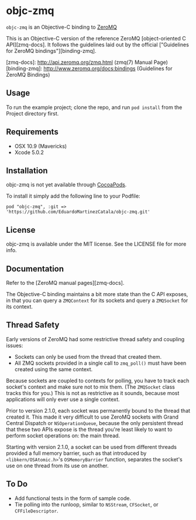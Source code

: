 # objc-zmq

`objc-zmq` is an Objective-C binding to [ZeroMQ](http://zeromq.org/)

This is an Objective-C version of the reference ZeroMQ [object-oriented C API][zmq-docs]. It follows the guidelines laid out by the official ["Guidelines for ZeroMQ bindings"][binding-zmq].

[zmq-docs]: http://api.zeromq.org/zmq.html (zmq(7) Manual Page)
[binding-zmq]: http://www.zeromq.org/docs:bindings (Guidelines for ZeroMQ Bindings)


## Usage

To run the example project; clone the repo, and run `pod install` from the Project directory first.

## Requirements

- OSX 10.9 (Mavericks)
- Xcode 5.0.2

## Installation

objc-zmq is not yet available through [CocoaPods](http://cocoapods.org). 

To install it simply add the following line to your Podfile:

	pod "objc-zmq", :git => 'https://github.com/EduardoMartinezCatala/objc-zmq.git'

## License

objc-zmq is available under the MIT license. See the LICENSE file for more info.

## Documentation

Refer to the [ZeroMQ manual pages][zmq-docs].

The Objective-C binding maintains a bit more state than the C API exposes, in that you can query a `ZMQContext` for its sockets and query a `ZMQSocket` for its context.

## Thread Safety

Early versions of ZeroMQ had some restrictive thread safety and coupling issues:

* Sockets can only be used from the thread that created them.
* All ZMQ sockets provided in a single call to `zmq_poll()` must have been created using the same context.

Because sockets are coupled to contexts for polling, you have to track each socket's context and make sure not to mix them. (The `ZMQSocket` class tracks this for you.) This is not as restrictive as it sounds, because most applications will only ever use a single context.

Prior to version 2.1.0, each socket was permanently bound to the thread that created it. This made it very difficult to use ZeroMQ sockets with Grand Central Dispatch or `NSOperationQueue`, because the only persistent thread that these two APIs expose is the thread you're least likely to want to perform socket operations on: the main thread.

Starting with version 2.1.0, a socket can be used from different threads provided a full memory barrier, such as that introduced by `<libkern/OSAtomic.h>`'s `OSMemoryBarrier` function, separates the socket's use on one thread from its use on another.

## To Do

* Add functional tests in the form of sample code.
* Tie polling into the runloop, similar to `NSStream`, `CFSocket`, or `CFFileDescriptor`.
